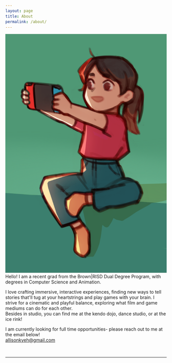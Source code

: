 ```yaml
---
layout: page
title: About
permalink: /about/
---
```


<img class="col one left profile_pic" src="/images/2892ad7e-c94a-4109-8038-565dae3a55eb_rw_12007fa7.png">
Hello! I am a recent grad from the Brown|RISD Dual Degree Program, with degrees in Computer Science and Animation.

I love crafting immersive, interactive experiences, finding new ways to tell stories that'll tug at your heartstrings and play games with your brain.  I strive for a cinematic and playful balance, exploring what film and game mediums can do for each other.\
Besides in studio, you can find me at the kendo dojo, dance studio, or at the ice rink!

I am currently looking for full time opportunities- please reach out to me at the email below!\
<span style="color:#f65269">allisonkyeh@gmail.com</span>
<!-- Link to your social media connections, too. This theme is set up to use <a href="http://fortawesome.github.io/Font-Awesome/" target="blank">Font Awesome icons</a>, like the ones below. Add your facebook, twitter, linkedin, or just disable all of them. -->

<br/>
<hr/>
<br/>
<span class="contacticon center">
	<a href="mailto:allisonkyeh@gmail.com"><i class="fa fa-envelope"></i></a>
	<a href="https://www.linkedin.com/in/allisonkyeh" target="_blank"><i class="fa fa-linkedin"></i></a>
	<a href="https://github.com/allisonkyeh" target="_blank"><i class="fa fa-github"></i></a>
	<a href="https://twitter.com/ayucinna" target="_blank"><i class="fa fa-twitter"></i></a>
	<a href="https://instagram.com/ayucinna" target="_blank"><i class="fa fa-instagram"></i></a>
</span>

